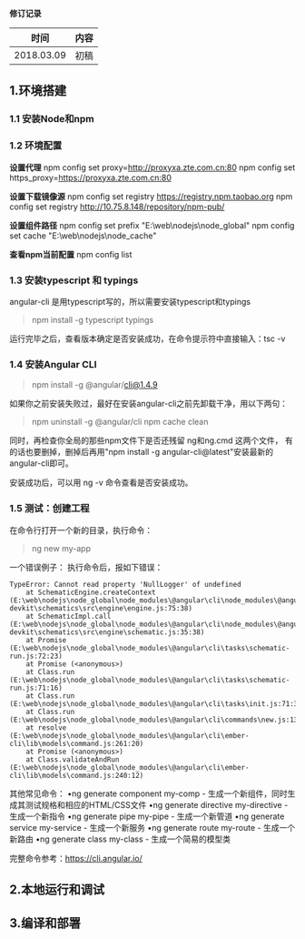 **修订记录**

| 时间 | 内容 |
|--------|--------|
| 2018.03.09 |  初稿 |

## 1.环境搭建

### 1.1 安装Node和npm

### 1.2 环境配置
**设置代理**
npm config set proxy=http://proxyxa.zte.com.cn:80
npm config set https_proxy=https://proxyxa.zte.com.cn:80

**设置下载镜像源**
npm config set registry https://registry.npm.taobao.org
npm config set registry http://10.75.8.148/repository/npm-pub/

**设置组件路径**
npm config set prefix "E:\web\nodejs\node_global"
npm config set cache "E:\web\nodejs\node_cache"

**查看npm当前配置**
npm config list

### 1.3 安装typescript 和 typings
angular-cli 是用typescript写的，所以需要安装typescript和typings 

> npm install -g typescript typings

运行完毕之后，查看版本确定是否安装成功，在命令提示符中直接输入：tsc -v

### 1.4 安装Angular CLI
> npm install -g @angular/cli@1.4.9

如果你之前安装失败过，最好在安装angular-cli之前先卸载干净，用以下两句：

> npm uninstall -g @angular/cli
> npm cache clean

同时，再检查你全局的那些npm文件下是否还残留 ng和ng.cmd 这两个文件，
有的话也要删掉，删掉后再用"npm install -g angular-cli@latest"安装最新的angular-cli即可。

安装成功后，可以用 ng -v 命令查看是否安装成功。

### 1.5 测试：创建工程
在命令行打开一个新的目录，执行命令：
> ng new my-app

一个错误例子：
执行命令后，报如下错误：
```
TypeError: Cannot read property 'NullLogger' of undefined
    at SchematicEngine.createContext (E:\web\nodejs\node_global\node_modules\@angular\cli\node_modules\@angular-devkit\schematics\src\engine\engine.js:75:38)
    at SchematicImpl.call (E:\web\nodejs\node_global\node_modules\@angular\cli\node_modules\@angular-devkit\schematics\src\engine\schematic.js:35:38)
    at Promise (E:\web\nodejs\node_global\node_modules\@angular\cli\tasks\schematic-run.js:72:23)
    at Promise (<anonymous>)
    at Class.run (E:\web\nodejs\node_global\node_modules\@angular\cli\tasks\schematic-run.js:71:16)
    at Class.run (E:\web\nodejs\node_global\node_modules\@angular\cli\tasks\init.js:71:33)
    at Class.run (E:\web\nodejs\node_global\node_modules\@angular\cli\commands\new.js:133:25)
    at resolve (E:\web\nodejs\node_global\node_modules\@angular\cli\ember-cli\lib\models\command.js:261:20)
    at Promise (<anonymous>)
    at Class.validateAndRun (E:\web\nodejs\node_global\node_modules\@angular\cli\ember-cli\lib\models\command.js:240:12)
```


其他常见命令：
•ng generate component my-comp - 生成一个新组件，同时生成其测试规格和相应的HTML/CSS文件
•ng generate directive my-directive - 生成一个新指令
•ng generate pipe my-pipe - 生成一个新管道
•ng generate service my-service - 生成一个新服务
•ng generate route my-route - 生成一个新路由
•ng generate class my-class - 生成一个简易的模型类

完整命令参考：https://cli.angular.io/




## 2.本地运行和调试

## 3.编译和部署


